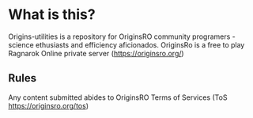 What is this?
===============
Origins-utilities is a repository for OriginsRO community programers - science ethusiasts and efficiency aficionados. OriginsRo is a free to play Ragnarok Online private server (https://originsro.org/)

Rules
-----
Any content submitted abides to OriginsRO Terms of Services (ToS https://originsro.org/tos)
